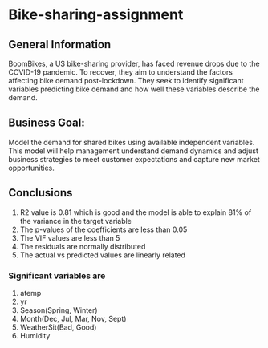 # Bike-sharing-assignment


## General Information
BoomBikes, a US bike-sharing provider, has faced revenue drops due to the COVID-19 pandemic. To recover, they aim to understand the factors affecting bike demand post-lockdown. They seek to identify significant variables predicting bike demand and how well these variables describe the demand.

## Business Goal:
Model the demand for shared bikes using available independent variables. This model will help management understand demand dynamics and adjust business strategies to meet customer expectations and capture new market opportunities.

## Conclusions

1. R2 value is 0.81 which is good and the model is able to explain 81% of the variance in the target variable
2. The p-values of the coefficients are less than 0.05
3. The VIF values are less than 5
4. The residuals are normally distributed
5. The actual vs predicted values are linearly related

### Significant variables are
1. atemp
2. yr
3. Season(Spring, Winter)
4. Month(Dec, Jul, Mar, Nov, Sept)
5. WeatherSit(Bad, Good)
6. Humidity
